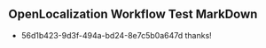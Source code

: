 ## OpenLocalization Workflow Test MarkDown
* 56d1b423-9d3f-494a-bd24-8e7c5b0a647d thanks!

<!--HONumber=Sep16_HO1-->


